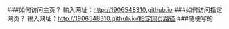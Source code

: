 ###如何访问主页？
输入网址：http://1906548310.github.io
###如何访问指定网页？
输入网址：http://1906548310.github.io/指定网页路径
###随便写的
